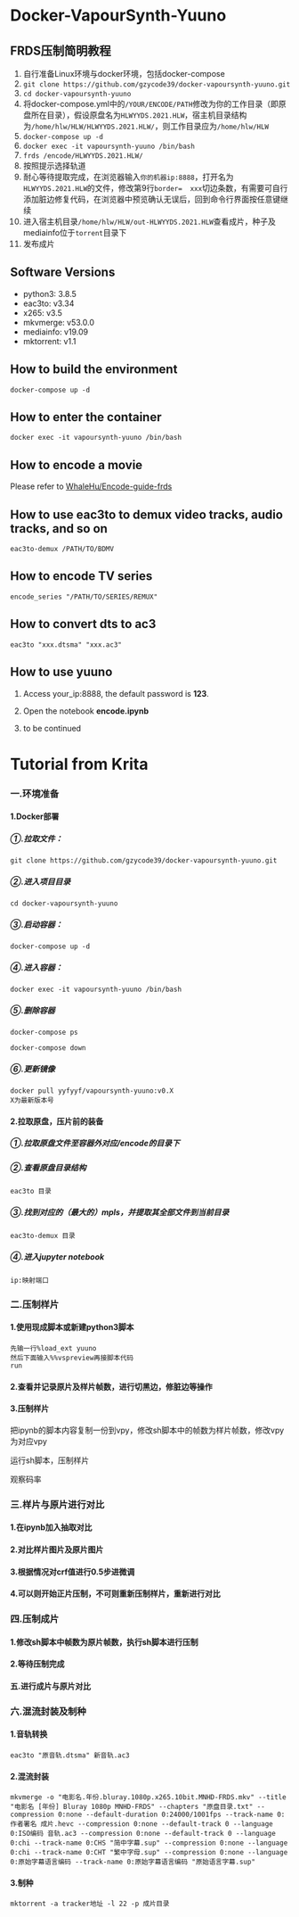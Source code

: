 # Docker-VapourSynth-Yuuno

## FRDS压制简明教程

1. 自行准备Linux环境与docker环境，包括docker-compose
2. `git clone https://github.com/gzycode39/docker-vapoursynth-yuuno.git`
3. `cd docker-vapoursynth-yuuno`
4. 将docker-compose.yml中的`/YOUR/ENCODE/PATH`修改为你的工作目录（即原盘所在目录），假设原盘名为`HLWYYDS.2021.HLW`，宿主机目录结构为`/home/hlw/HLW/HLWYYDS.2021.HLW/`，则工作目录应为`/home/hlw/HLW`
5. `docker-compose up -d`
6. `docker exec -it vapoursynth-yuuno /bin/bash`
7. `frds /encode/HLWYYDS.2021.HLW/`
8. 按照提示选择轨道
9. 耐心等待提取完成，在浏览器输入`你的机器ip:8888`，打开名为`HLWYYDS.2021.HLW`的文件，修改第9行`border=  xxx`切边条数，有需要可自行添加脏边修复代码，在浏览器中预览确认无误后，回到命令行界面按任意键继续
10. 进入宿主机目录`/home/hlw/HLW/out-HLWYYDS.2021.HLW`查看成片，种子及mediainfo位于`torrent`目录下
11. 发布成片

## Software Versions

- python3: 3.8.5
- eac3to: v3.34
- x265: v3.5
- mkvmerge: v53.0.0
- mediainfo: v19.09
- mktorrent: v1.1

## How to build the environment

```
docker-compose up -d
```

## How to enter the container

```
docker exec -it vapoursynth-yuuno /bin/bash
```

## How to encode a movie

Please refer to [WhaleHu/Encode-guide-frds](https://github.com/WhaleHu/Encode-guide-frds)

## How to use eac3to to demux video tracks, audio tracks, and so on

```
eac3to-demux /PATH/TO/BDMV
```

## How to encode TV series

```
encode_series "/PATH/TO/SERIES/REMUX"
```

## How to convert dts to ac3

```
eac3to "xxx.dtsma" "xxx.ac3"
```

## How to use yuuno

1. Access your_ip:8888, the default password is __123__.

2. Open the notebook __encode.ipynb__

3. to be continued

# Tutorial from Krita

### 一.环境准备

#### 1.Docker部署

##### ①.拉取文件：

```
git clone https://github.com/gzycode39/docker-vapoursynth-yuuno.git
```

##### ②.进入项目目录

```
cd docker-vapoursynth-yuuno
```

##### ③.启动容器：

```
docker-compose up -d
```

##### ④.进入容器：

```
docker exec -it vapoursynth-yuuno /bin/bash
```

##### ⑤.删除容器

```
docker-compose ps

docker-compose down
```

##### ⑥.更新镜像

```
docker pull yyfyyf/vapoursynth-yuuno:v0.X
X为最新版本号
```

#### 2.拉取原盘，压片前的装备

##### ①.拉取原盘文件至容器外对应/encode的目录下

##### ②.查看原盘目录结构

```
eac3to 目录
```

##### ③.找到对应的（最大的）mpls，并提取其全部文件到当前目录

```
eac3to-demux 目录
```

##### ④.进入jupyter notebook

```
ip:映射端口
```

### 二.压制样片

#### 1.使用现成脚本或新建python3脚本

```
先输一行%load_ext yuuno
然后下面输入%%vspreview再接脚本代码
run
```

#### 2.查看并记录原片及样片帧数，进行切黑边，修脏边等操作



#### 3.压制样片

把ipynb的脚本内容复制一份到vpy，修改sh脚本中的帧数为样片帧数，修改vpy为对应vpy

运行sh脚本，压制样片

观察码率



### 三.样片与原片进行对比

#### 1.在ipynb加入抽取对比



#### 2.对比样片图片及原片图片



#### 3.根据情况对crf值进行0.5步进微调



#### 4.可以则开始正片压制，不可则重新压制样片，重新进行对比



### 四.压制成片

#### 1.修改sh脚本中帧数为原片帧数，执行sh脚本进行压制

#### 2.等待压制完成



#### 五.进行成片与原片对比



### 六.混流封装及制种

#### 1.音轨转换

```
eac3to "原音轨.dtsma" 新音轨.ac3
```

#### 2.混流封装

```
mkvmerge -o "电影名.年份.bluray.1080p.x265.10bit.MNHD-FRDS.mkv" --title "电影名 [年份] Bluray 1080p MNHD-FRDS" --chapters "原盘目录.txt" --compression 0:none --default-duration 0:24000/1001fps --track-name 0:作者署名 成片.hevc --compression 0:none --default-track 0 --language 0:ISO编码 音轨.ac3 --compression 0:none --default-track 0 --language 0:chi --track-name 0:CHS "简中字幕.sup" --compression 0:none --language 0:chi --track-name 0:CHT "繁中字母.sup" --compression 0:none --language 0:原始字幕语言编码 --track-name 0:原始字幕语言编码 "原始语言字幕.sup"
```

#### 3.制种

```
mktorrent -a tracker地址 -l 22 -p 成片目录
```


